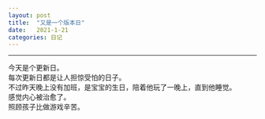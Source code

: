 ```yaml
---
layout: post
title:  "又是一个版本日"
date:   2021-1-21
categories: 日记 
---
```

******** 
今天是个更新日。  
每次更新日都是让人担惊受怕的日子。  
不过昨天晚上没有加班，是宝宝的生日，陪着他玩了一晚上，直到他睡觉。  
感觉内心被治愈了。  
照顾孩子比做游戏辛苦。 
